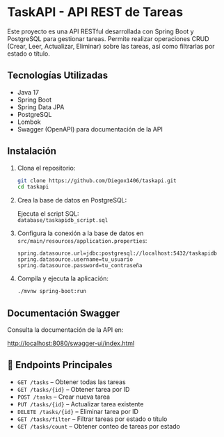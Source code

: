 # TaskAPI - API REST de Tareas

Este proyecto es una API RESTful desarrollada con Spring Boot y PostgreSQL para gestionar tareas. Permite realizar operaciones CRUD (Crear, Leer, Actualizar, Eliminar) sobre las tareas, así como filtrarlas por estado o título.

## Tecnologías Utilizadas

- Java 17  
- Spring Boot  
- Spring Data JPA  
- PostgreSQL  
- Lombok  
- Swagger (OpenAPI) para documentación de la API  

## Instalación

1. Clona el repositorio:

    ```bash
    git clone https://github.com/Diegox1406/taskapi.git
    cd taskapi
    ```

2. Crea la base de datos en PostgreSQL:

    Ejecuta el script SQL:  
    `database/taskapidb_script.sql`

3. Configura la conexión a la base de datos en `src/main/resources/application.properties`:

    ```properties
    spring.datasource.url=jdbc:postgresql://localhost:5432/taskapidb
    spring.datasource.username=tu_usuario
    spring.datasource.password=tu_contraseña
    ```

4. Compila y ejecuta la aplicación:

    ```bash
    ./mvnw spring-boot:run
    ```

## Documentación Swagger

Consulta la documentación de la API en:

[http://localhost:8080/swagger-ui/index.html](http://localhost:8080/swagger-ui/index.html)

## 📌 Endpoints Principales

- `GET /tasks` – Obtener todas las tareas  
- `GET /tasks/{id}` – Obtener tarea por ID  
- `POST /tasks` – Crear nueva tarea  
- `PUT /tasks/{id}` – Actualizar tarea existente  
- `DELETE /tasks/{id}` – Eliminar tarea por ID  
- `GET /tasks/filter` – Filtrar tareas por estado o título  
- `GET /tasks/count` – Obtener conteo de tareas por estado  
